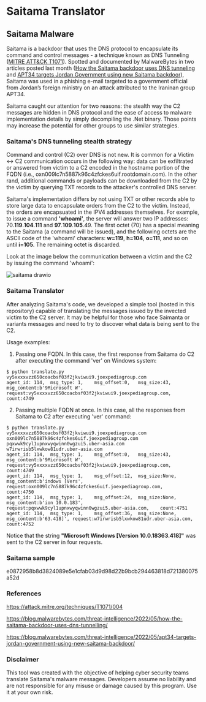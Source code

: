 # Saitama Translator

## Saitama Malware

Saitama is a backdoor that uses the DNS protocol to encapsulate its command and control messages - a technique known as DNS Tunneling ([MITRE ATT&CK T1071](https://attack.mitre.org/techniques/T1071/004)). Spotted and documented by MalwareBytes in two articles posted last month ([How the Saitama backdoor uses DNS tunneling](https://blog.malwarebytes.com/threat-intelligence/2022/05/how-the-saitama-backdoor-uses-dns-tunnelling/) and [APT34 targets Jordan Government using new Saitama backdoor](https://blog.malwarebytes.com/threat-intelligence/2022/05/apt34-targets-jordan-government-using-new-saitama-backdoor/)), Saitama was used in a phishing e-mail targeted to a government official from Jordan’s foreign ministry on an attack attributed to the Iraninan group APT34. 

Saitama caught our attention for two reasons: the stealth way the C2 messages are hidden in DNS protocol and the ease of access to malware implementation details by simply decompiling the .Net binary. Those points may increase the potential for other groups to use similar strategies.

### Saitama's DNS tunneling stealth strategy

Command and control (C2) over DNS is not new. It is common for a Victim <-> C2 communication occurs in the following way: data can be exfiltrated or answered from victim to a C2 encoded in the hostname portion of the FQDN (i.e., oxn009lc7n5887k96c4zfckes6uif.rootdomain.com). In the other rand, additional commands or payloads can be downloaded from the C2 by the victim by querying TXT records to the attacker's controlled DNS server. 

Saitama's implementation differs by not using TXT or other records able to store large data to encapsulate orders from the C2 to the victim. Instead, the orders are encapsuated in the IPV4 addresses themselves. For example, to issue a command **'whoami'**, the server will answer two IP addresses: 70.**119**.**104**.**111** and **97**.**109**.**105**.49. The first octet (70) has a special meaning to the Saitama (a command will be issued), and the following octets are the ASCII code of the 'whoami' characters: **w=119**, **h=104**, **o=111**, and so on until **i=105**. The remaining octet is discarded. 

Look at the image below the communication between a victim and the C2 by issuing the command 'whoami':

![saitama drawio](https://user-images.githubusercontent.com/32780523/172954623-f4e5e363-0cab-4712-a7b8-b7d17fe9e8b4.png)


### Saitama Translator

After analyzing Saitama's code, we developed a simple tool (hosted in this repository) capable of translating the messages issued by the invected victim to the C2 server. It may be helpful for those who face Saimanta or variants messages and need to try to discover what data is being sent to the C2.

Usage examples:
1. Passing one FQDN. In this case, the first response from Saitama do C2 after executing the command 'ver' on Windows system:
```
$ python translate.py vy5xxxxvzz650coacbsf03f2jkviwui9.joexpediagroup.com
agent_id: 114,  msg_type: 1,    msg_offset:0,   msg_size:43,    msg_content:b'9Microsoft W',    request:vy5xxxxvzz650coacbsf03f2jkviwui9.joexpediagroup.com,    count:4749
```
2. Passing multiple FQDN at once. In this case, all the responses from Saitama to C2 after executing 'ver' command:
```
$ python translate.py vy5xxxxvzz650coacbsf03f2jkviwui9.joexpediagroup.com oxn009lc7n5887k96c4zfckes6uif.joexpediagroup.com pqxwwk9cyl1upnxwyqwinn0wgzui5.uber-asia.com w7irwrisb5lxwkow81udr.uber-asia.com
agent_id: 114,  msg_type: 1,    msg_offset:0,   msg_size:43,    msg_content:b'9Microsoft W',    request:vy5xxxxvzz650coacbsf03f2jkviwui9.joexpediagroup.com,    count:4749
agent_id: 114,  msg_type: 1,    msg_offset:12,  msg_size:None,  msg_content:b'indows [Vers',    request:oxn009lc7n5887k96c4zfckes6uif.joexpediagroup.com,       count:4750
agent_id: 114,  msg_type: 1,    msg_offset:24,  msg_size:None,  msg_content:b'ion 10.0.183',    request:pqxwwk9cyl1upnxwyqwinn0wgzui5.uber-asia.com,    count:4751
agent_id: 114,  msg_type: 1,    msg_offset:36,  msg_size:None,  msg_content:b'63.418]', request:w7irwrisb5lxwkow81udr.uber-asia.com,    count:4752
```
Notice that the string **"Microsoft Windows [Version 10.0.18363.418]"** was sent to the C2 server in four requests.


### Saitama sample
e0872958b8d3824089e5e1cfab03d9d98d22b9bcb294463818d721380075a52d

### References
https://attack.mitre.org/techniques/T1071/004

https://blog.malwarebytes.com/threat-intelligence/2022/05/how-the-saitama-backdoor-uses-dns-tunnelling/

https://blog.malwarebytes.com/threat-intelligence/2022/05/apt34-targets-jordan-government-using-new-saitama-backdoor/

### Disclaimer
This tool was created with the objective of helping cyber security teams translate Saitama's malware messages. Developers assume no liability and are not responsible for any misuse or damage caused by this program. Use it at your own risk.
